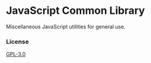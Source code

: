 # JavaScript Common Library

Miscellaneous JavaScript utilities for general use.

### License

[GPL-3.0](https://opensource.org/licenses/GPL-3.0)
